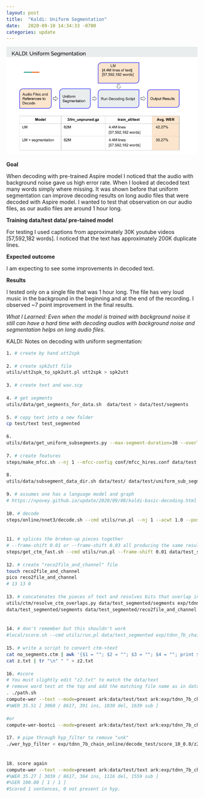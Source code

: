 ```yaml
---
layout: post
title:  "Kaldi: Uniform Segmentation"
date:   2020-09-10 14:34:33 -0700
categories: update
---
```


![jpeg](/2020-09-10-segmentation/uniform_segmentation.png)



**Goal**

When decoding with pre-trained Aspire model I noticed that the audio with background noise gave us high error rate. When I looked at decoded text many words simply where missing. It was shown before that uniform segmentation can improve decoding results on long audio files that were decoded with Aspire model. I wanted to test that observation on our audio files, as our audio files are around 1 hour long.

**Training data/test data/ pre-tained model**

For testing I used captions from approximately 30K youtube videos [57,592,182 words]. I noticed that the text has approximately 200K duplicate lines.

**Expected outcome**

I am expecting to see some improvements in decoded text.

**Results**

I tested only on a single file that was 1 hour long. The file has very loud music in the background in the beginning and at the end of the recording. I observed ~7 point improvement in the final results.



*What I Learned: Even when the model is trained with background noise it still can have a hard time with decoding audios with background noise and segmentation helps on long audio files.*

KALDI: Notes on decoding with uniform segmentation:

```bash
1. # create by hand utt2spk

2. # create spk2utt file
utils/utt2spk_to_spk2utt.pl utt2spk > spk2utt

3. # create text and wav.scp

4. # get segments
utils/data/get_segments_for_data.sh  data/test > data/test/segments

5. # copy text into a new folder
cp test/text test_segmented

6.
utils/data/get_uniform_subsegments.py --max-segment-duration=30 --overlap-duration=5 --max-remaining-duration=15 data/test/segments > data/test/uniform_sub_segments

7. # create features
steps/make_mfcc.sh --nj 1 --mfcc-config conf/mfcc_hires.conf data/test

8.
utils/data/subsegment_data_dir.sh data/test/ data/test/uniform_sub_segments data/test_segmented

9. # assumes one has a language model and graph
# https://npovey.github.io/update/2020/09/08/kaldi-basic-decoding.html

10. # decode
steps/online/nnet3/decode.sh --cmd utils/run.pl --nj 1 --acwt 1.0 --post-decode-acwt 10.0 exp/tdnn_7b_chain_online/graph_pp data/test_segmented exp/tdnn_7b_chain_online/decode_test


11. # splices the broken-up pieces together
# --frame-shift 0.01 or --frame-shift 0.03 all producing the same results
steps/get_ctm_fast.sh --cmd utils/run.pl --frame-shift 0.01 data/test_segmented exp/tdnn_7b_chain_online/graph_pp exp/tdnn_7b_chain_online/decode_test exp/tdnn_7b_chain_online/decode_test/score_10_0.0

12. # create "reco2file_and_channel" file
touch reco2file_and_channel
pico reco2file_and_channel
# 13 13 0

13. # concatenates the pieces of text and resolves bits that overlap in time...
utils/ctm/resolve_ctm_overlaps.py data/test_segmented/segments exp/tdnn_7b_chain_online/decode_test/score_10_0.0/ctm - | utils/convert_ctm.pl
data/test_segmented/segments data/test_segmented/reco2file_and_channel > exp/tdnn_7b_chain_online/decode_test/score_10_0.0/no_segments.ctm


14. # don't remember but this shouldn't work
#local/score.sh --cmd utils/run.pl data/test_segmented exp/tdnn_7b_chain_online/graph_pp exp/tdnn_7b_chain_online/decode_test

15. # write a script to convert ctm->text
cat no_segments.ctm | awk '{$1 = ""; $2 = ""; $3 = ""; $4 = ""; print $0}' > z.txt
cat z.txt | tr "\n" " " > z2.txt

16. #score
# You must slightly edit "z2.txt" to match the data/text
# remove word test at the top and add the matching file name as in data/text
. ./path.sh
compute-wer --text --mode=present ark:data/test/text ark:exp/tdnn_7b_chain_online/decode_test/score_10_0.0/z2.txt
#%WER 35.51 [ 3060 / 8617, 391 ins, 1030 del, 1639 sub ]

#or
compute-wer-bootci --mode=present ark:data/test/text ark:exp/tdnn_7b_chain_online/decode_test/score_10_0.0/z5.txt

17. # pipe through hyp_filter to remove "unk"
./wer_hyp_filter < exp/tdnn_7b_chain_online/decode_test/score_10_0.0/z2.txt > removed_unk.txt


18. score again
compute-wer --text --mode=present ark:data/test/text ark:exp/tdnn_7b_chain_online/decode_test/score_10_0.0/removed_unk.txt
#%WER 35.27 [ 3039 / 8617, 364 ins, 1116 del, 1559 sub ]
#%SER 100.00 [ 1 / 1 ]
#Scored 1 sentences, 0 not present in hyp.
```

